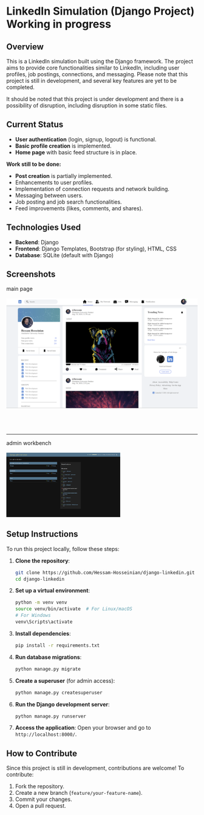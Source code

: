 
# LinkedIn Simulation (Django Project) Working in progress

## Overview

This is a LinkedIn simulation built using the Django framework. The project aims to provide core functionalities similar to LinkedIn, including user profiles, job postings, connections, and messaging. Please note that this project is still in development, and several key features are yet to be completed.

It should be noted that this project is under development and there is a possibility of disruption, including disruption in some static files.
## Current Status

- **User authentication** (login, signup, logout) is functional.
- **Basic profile creation** is implemented.
- **Home page** with basic feed structure is in place.

  
**Work still to be done:**
- **Post creation** is partially implemented.
- Enhancements to user profiles.
- Implementation of connection requests and network building.
- Messaging between users.
- Job posting and job search functionalities.
- Feed improvements (likes, comments, and shares).
  
## Technologies Used

- **Backend**: Django
- **Frontend**: Django Templates, Bootstrap (for styling), HTML, CSS
- **Database**: SQLite (default with Django)

## Screenshots

<div>
main page
  <br>
  <br>
<img src="screenshots/img.png" width="700" />
<br > <br > <br > <br > 
<hr>
admin workbench
<br>
<br>
<img src="screenshots/img_1.png" width="300" />
 

</div>




## Setup Instructions

To run this project locally, follow these steps:

1. **Clone the repository**:
    ```bash
    git clone https://github.com/Hessam-Hosseinian/django-linkedin.git
    cd django-linkedin
    ```

2. **Set up a virtual environment**:
    ```bash
    python -m venv venv
    source venv/bin/activate  # For Linux/macOS
    # For Windows
    venv\Scripts\activate
    ```

3. **Install dependencies**:
    ```bash
    pip install -r requirements.txt
    ```

4. **Run database migrations**:
    ```bash
    python manage.py migrate
    ```

5. **Create a superuser** (for admin access):
    ```bash
    python manage.py createsuperuser
    ```

6. **Run the Django development server**:
    ```bash
    python manage.py runserver
    ```

7. **Access the application**:
    Open your browser and go to `http://localhost:8000/`.

## How to Contribute

Since this project is still in development, contributions are welcome! To contribute:
1. Fork the repository.
2. Create a new branch (`feature/your-feature-name`).
3. Commit your changes.
4. Open a pull request.


